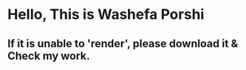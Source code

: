 # Hello, This is Washefa Porshi
## If it is unable to 'render', please download it & Check my work.
